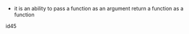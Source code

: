 - it is an ability to pass a function  as an argument return a function as a function 


















id45